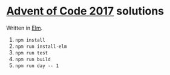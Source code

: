 # [Advent of Code 2017] solutions

Written in [Elm].

1. `npm install`
2. `npm run install-elm`
3. `npm run test`
4. `npm run build`
5. `npm run day -- 1`

[Advent of Code 2017]: http://adventofcode.com/2017/
[Elm]: http://elm-lang.org/

